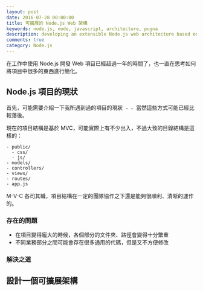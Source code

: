 ```yaml
---
layout: post
date: 2016-07-28 00:00:00
title: 可擴展的 Node.js Web 架構
keywords: node.js, node, javascript, architecture, pugna
description: developing an extensible Node.js web architecture based on Koa2
comments: true
category: Node.js
---
```


在工作中使用 Node.js 開發 Web 項目已經超過一年的時間了，也一直在思考如何將項目中很多的東西進行簡化。

## Node.js 項目的現狀

首先，可能需要介紹一下我所遇到過的項目的現狀 ﹣﹣ 當然這些方式可能已經比較落後。

現在的項目結構是基於 MVC，可能實際上有不少出入，不過大致的目錄結構是這樣的：

```
- public/
  - css/
  - js/
- models/
- controllers/
- views/
- routes/
- app.js
```

M-V-C 各司其職，項目結構在一定的團隊協作之下還是能夠很順利、清晰的運作的。

### 存在的問題

- 在項目變得龐大的時候，各個部分的文件夾、路徑會變得十分繁重
- 不同業務部分之間可能會存在很多通用的代碼，但是又不方便修改

### 解決之道



## 設計一個可擴展架構
